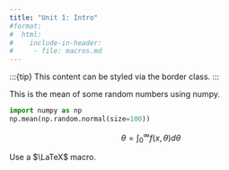 ```yaml
---
title: "Unit 1: Intro"
#format:
#  html:
#    include-in-header:
#     - file: macros.md
---
```


:::{tip}
This content can be styled via the border class.
:::

This is the mean of some random numbers using numpy.

```python
import numpy as np
np.mean(np.random.normal(size=100))
```

$$
\theta = \int_0^\infty f(x,\theta)d\theta
$$

Use a $\LaTeX$ macro.

